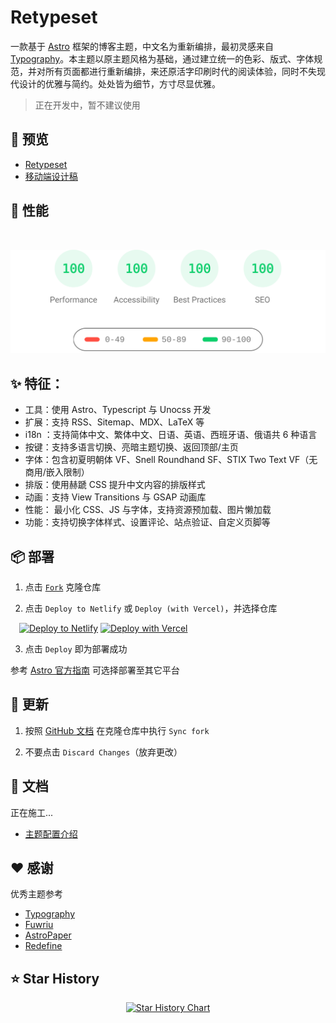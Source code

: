 # Retypeset

一款基于 [Astro](https://astro.build/) 框架的博客主题，中文名为重新编排，最初灵感来自 [Typography](https://astro-theme-typography.vercel.app/)。本主题以原主题风格为基础，通过建立统一的色彩、版式、字体规范，并对所有页面都进行重新编排，来还原活字印刷时代的阅读体验，同时不失现代设计的优雅与简约。处处皆为细节，方寸尽显优雅。

> 正在开发中，暂不建议使用

## 🔎 预览

- [Retypeset](https://retypeset.radishzz.cc/)
- [移动端设计稿](https://mastergo.com/file/151079538766773?fileOpenFrom=home&page_id=M&source=link_share&shareId=151079538766773)

## 🚀 性能

<br>
<p align="center">
  <a href="https://pagespeed.web.dev/analysis?url=https%3A%2F%2Fretypeset.radishzz.cc%2F">
    <img width="710" alt="Retypeset Lighthouse Score" src=Retypeset-lighthouse-score.svg>
  <a>
</p>

## ✨ 特征：

- 工具：使用 Astro、Typescript 与 Unocss 开发
- 扩展：支持 RSS、Sitemap、MDX、LaTeX 等
- i18n ：支持简体中文、繁体中文、日语、英语、西班牙语、俄语共 6 种语言
- 按键：支持多语言切换、亮暗主题切换、返回顶部/主页
- 字体：包含初夏明朝体 VF、Snell Roundhand SF、STIX Two Text VF（无商用/嵌入限制）
- 排版：使用赫蹏 CSS 提升中文内容的排版样式
- 动画：支持 View Transitions 与 GSAP 动画库
- 性能： 最小化 CSS、JS 与字体，支持资源预加载、图片懒加载
- 功能：支持切换字体样式、设置评论、站点验证、自定义页脚等

## 📦 部署

1. 点击 [`Fork`](https://github.com/radishzzz/astro-theme-retypeset/fork) 克隆仓库

2. 点击 `Deploy to Netlify` 或 `Deploy (with Vercel)`，并选择仓库

&emsp;[![Deploy to Netlify](https://www.netlify.com/img/deploy/button.svg)](https://app.netlify.com/start)
[![Deploy with Vercel](https://vercel.com/button)](https://vercel.com/new)

3. 点击 `Deploy` 即为部署成功

参考 [Astro 官方指南](https://docs.astro.build/zh-cn/guides/deploy/) 可选择部署至其它平台

## 🔄  更新

1. 按照 [GitHub 文档](https://docs.github.com/zh/pull-requests/collaborating-with-pull-requests/working-with-forks/syncing-a-fork) 在克隆仓库中执行 `Sync fork`

2. 不要点击 `Discard Changes`（放弃更改）

## 📄 文档

正在施工...

- [主题配置介绍](https://github.com/radishzzz/astro-theme-retypeset/blob/master/src/config.ts)

## ❤️ 感谢

优秀主题参考

- [Typography](https://astro-theme-typography.vercel.app/)
- [Fuwriu](https://github.com/saicaca/fuwari)
- [AstroPaper](https://github.com/satnaing/astro-paper)
- [Redefine](https://github.com/EvanNotFound/hexo-theme-redefine)

## ⭐ Star History

<p align="center">
<a href="https://star-history.com/#radishzzz/astro-theme-retypeset&Date">
  <picture>
    <source media="(prefers-color-scheme: dark)" srcset="https://api.star-history.com/svg?repos=radishzzz/astro-theme-retypeset&type=Date&theme=dark" />
    <source media="(prefers-color-scheme: light)" srcset="https://api.star-history.com/svg?repos=radishzzz/astro-theme-retypeset&type=Date" />
    <img alt="Star History Chart" src="https://api.star-history.com/svg?repos=radishzzz/astro-theme-retypeset&type=Date" />
  </picture>
</p>
